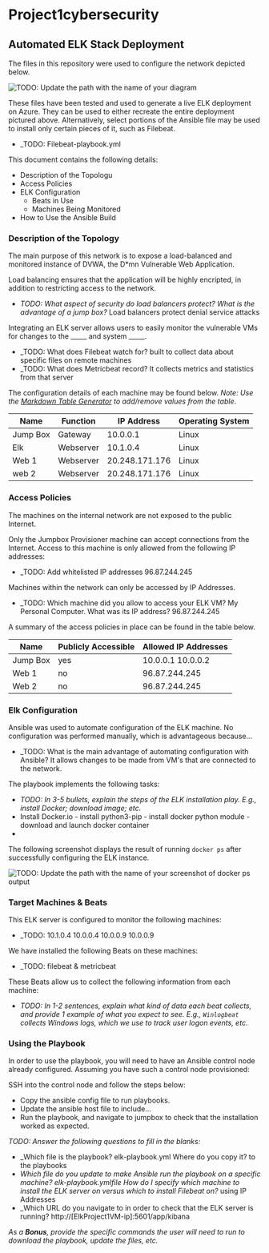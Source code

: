 # Project1cybersecurity
## Automated ELK Stack Deployment

The files in this repository were used to configure the network depicted below.

![TODO: Update the path with the name of your diagram](Images/diagram_Project1cybersecurity.png)

These files have been tested and used to generate a live ELK deployment on Azure. They can be used to either recreate the entire deployment pictured above. Alternatively, select portions of the Ansible file may be used to install only certain pieces of it, such as Filebeat.

  - _TODO: Filebeat-playbook.yml

This document contains the following details:
- Description of the Topologu
- Access Policies
- ELK Configuration
  - Beats in Use
  - Machines Being Monitored
- How to Use the Ansible Build


### Description of the Topology

The main purpose of this network is to expose a load-balanced and monitored instance of DVWA, the D*mn Vulnerable Web Application.

Load balancing ensures that the application will be highly encripted, in addition to restricting access to the network.
- _TODO: What aspect of security do load balancers protect? What is the advantage of a jump box?_ Load balancers protect denial service attacks

Integrating an ELK server allows users to easily monitor the vulnerable VMs for changes to the _____ and system _____.
- _TODO: What does Filebeat watch for?  built to collect data about specific files on remote machines
- _TODO: What does Metricbeat record? It collects metrics and statistics from that server

The configuration details of each machine may be found below.
_Note: Use the [Markdown Table Generator](http://www.tablesgenerator.com/markdown_tables) to add/remove values from the table_.

| Name     | Function | IP Address | Operating System |
|----------|----------|------------|------------------|
| Jump Box | Gateway  | 10.0.0.1   | Linux            |
| Elk      | Webserver| 10.1.0.4   | Linux            |
| Web 1    | Webserver| 20.248.171.176 | Linux            |
| web 2    | Webserver| 20.248.171.176 | Linux            |

### Access Policies

The machines on the internal network are not exposed to the public Internet. 

Only the Jumpbox Provisioner machine can accept connections from the Internet. Access to this machine is only allowed from the following IP addresses:
- _TODO: Add whitelisted IP addresses 96.87.244.245

Machines within the network can only be accessed by IP Addresses.
- _TODO: Which machine did you allow to access your ELK VM? My Personal Computer. What was its IP address? 96.87.244.245

A summary of the access policies in place can be found in the table below.

| Name     | Publicly Accessible | Allowed IP Addresses |
|----------|---------------------|----------------------|
| Jump Box |   yes               | 10.0.0.1 10.0.0.2    |
| Web 1    |   no                | 96.87.244.245        |
| Web 2    |   no                | 96.87.244.245        |

### Elk Configuration

Ansible was used to automate configuration of the ELK machine. No configuration was performed manually, which is advantageous because...
- _TODO: What is the main advantage of automating configuration with Ansible? It allows changes to be made from VM's that are connected to the network.

The playbook implements the following tasks:
- _TODO: In 3-5 bullets, explain the steps of the ELK installation play. E.g., install Docker; download image; etc._
- Install Docker.io - install python3-pip - install docker python module - download and launch docker container
- 

The following screenshot displays the result of running `docker ps` after successfully configuring the ELK instance.

![TODO: Update the path with the name of your screenshot of docker ps output](Images/docker_ps_output.png)

### Target Machines & Beats
This ELK server is configured to monitor the following machines:
- _TODO: 10.1.0.4 10.0.0.4 10.0.0.9 10.0.0.9

We have installed the following Beats on these machines:
- _TODO: filebeat & metricbeat

These Beats allow us to collect the following information from each machine:
- _TODO: In 1-2 sentences, explain what kind of data each beat collects, and provide 1 example of what you expect to see. E.g., `Winlogbeat` collects Windows logs, which we use to track user logon events, etc._

### Using the Playbook
In order to use the playbook, you will need to have an Ansible control node already configured. Assuming you have such a control node provisioned: 

SSH into the control node and follow the steps below:
- Copy the ansible config file to run playbooks.
- Update the ansible host file to include...
- Run the playbook, and navigate to jumpbox to check that the installation worked as expected.

_TODO: Answer the following questions to fill in the blanks:_
- _Which file is the playbook? elk-playbook.yml Where do you copy it?  to the playbooks
- _Which file do you update to make Ansible run the playbook on a specific machine? elk-playbook.ymlfile  How do I specify which machine to install the ELK server on versus which to install Filebeat on?_ using IP Addresses
- _Which URL do you navigate to in order to check that the ELK server is running? http://[ElkProject1VM-ip]:5601/app/kibana

_As a **Bonus**, provide the specific commands the user will need to run to download the playbook, update the files, etc._
